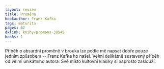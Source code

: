 ```yaml
---
layout: review
title: Proměna
bookauthor: Franz Kafka
tags: maturita
pages: 62
dklink: knihy/promena-30545
books: 1
---
```


Příběh o absurdní proměně v brouka lze podle mě napsat dobře pouze jedním způsobem -- Franz Kafka ho našel. Velmi delikátně sestavený příběh od velmi unikátního autora. Své místo kultovní klasiky si naprosto zaslouží. 